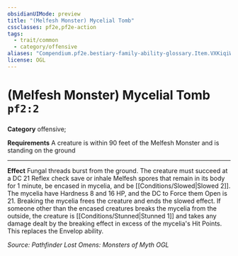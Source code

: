 ```yaml
---
obsidianUIMode: preview
title: "(Melfesh Monster) Mycelial Tomb"
cssclasses: pf2e,pf2e-action
tags:
  - trait/common
  - category/offensive
aliases: "Compendium.pf2e.bestiary-family-ability-glossary.Item.VXKiqiW7gXfFCz1U"
license: OGL
---
```

# (Melfesh Monster) Mycelial Tomb `pf2:2`

### 

**Category** offensive; 




**Requirements** A creature is within 90 feet of the Melfesh Monster and is standing on the ground

* * *

**Effect** Fungal threads burst from the ground. The creature must succeed at a DC 21 Reflex check save or inhale Melfesh spores that remain in its body for 1 minute, be encased in mycelia, and be [[Conditions/Slowed|Slowed 2]]. The mycelia have Hardness 8 and 16 HP, and the DC to Force them Open is 21. Breaking the mycelia frees the creature and ends the slowed effect. If someone other than the encased creatures breaks the mycelia from the outside, the creature is [[Conditions/Stunned|Stunned 1]] and takes any damage dealt by the breaking effect in excess of the mycelia's Hit Points. This replaces the Envelop ability.

*Source: Pathfinder Lost Omens: Monsters of Myth*
*OGL*
